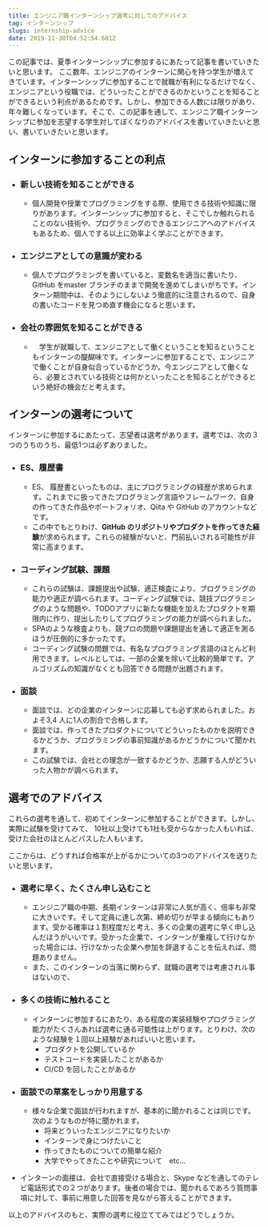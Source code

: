 ```yaml
---
title: エンジニア職インターンシップ選考に対してのアドバイス
tag: インターンシップ
slugs: internship-advice
date: 2019-11-30T04:52:54.681Z
---
```



この記事では、夏季インターンシップに参加するにあたって記事を書いていきたいと思います。
ここ数年、エンジニアのインターンに関心を持つ学生が増えてきています。インターンシップに参加することで就職が有利になるだけでなく、エンジニアという役職では、どういったことができるのかということを知ることができるという利点があるためです。しかし、参加できる人数には限りがあり、年々難しくなっています。そこで、この記事を通して、エンジニア職インターンシップに参加を志望する学生対してぼくなりのアドバイスを書いていきたいと思い、書いていきたいと思います。

## インターンに参加することの利点
- ### 新しい技術を知ることができる
  - 個人開発や授業でプログラミングをする際、使用できる技術や知識に限りがあります。インターンシップに参加すると、そこでしか触れられることのない技術や、プログラミングのできるエンジニアへのアドバイスもあるため、個人でする以上に効率よく学ぶことができます。
- ### エンジニアとしての意識が変わる
  - 個人でプログラミングを書いていると、変数名を適当に書いたり、GitHub をmaster ブランチのままで開発を進めてしまいがちです。インターン期間中は、そのようにしないよう徹底的に注意されるので、自身の書いたコードを見つめ直す機会になると思います。
- ### 会社の雰囲気を知ることができる
  - 　学生が就職して、エンジニアとして働くということを知るということもインターンの醍醐味です。インターンに参加することで、エンジニアで働くことが自身似合っているかどうか。今エンジニアとして働くなら、必要とされている技術とは何かといったことを知ることができるという絶好の機会だと考えます。


## インターンの選考について
インターンに参加するにあたって、志望者は選考があります。選考では、次の３つのうちのうち、最低1つは必ずありました。
- ### ES、履歴書
  - ES、 履歴書といったものは、主にプログラミングの経歴が求められます。これまでに扱ってきたプログラミング言語やフレームワーク、自身の作ってきた作品やポートフォリオ、Qiita や GitHub のアカウントなどです。
  - この中でもとりわけ、**GitHub のリポジトリやプロダクトを作ってきた経験**が求められます。これらの経験がないと、門前払いされる可能性が非常に高まります。
  
- ### コーディング試験、課題
  - これらの試験は、課題提出や試験、適正検査により、プログラミングの能力や適正が調べられます。コーディング試験では、競技プログラミングのような問題や、TODOアプリに新たな機能を加えたプロダクトを期限内に作り、提出したりしてプログラミングの能力が調べられました。
  - SPAのような検査よりも、競プロの問題や課題提出を通して適正を測るほうが圧倒的に多かったです。
  - コーディング試験の問題では、有名なプログラミング言語のほとんど利用できます。レベルとしては、一部の企業を除いて比較的簡単です。アルゴリズムの知識がなくとも回答できる問題が出題されます。
- ### 面談
  - 面談では、どの企業のインターンに応募しても必ず求められました。およそ3,4 人に1人の割合で合格します。
  - 面談では、作ってきたプロダクトについてどういったものかを説明できるかどうか、プログラミングの事前知識があるかどうかについて聞かれます。
  - この試験では、会社との理念が一致するかどうか、志願する人がどういった人物かが調べられます。
## 選考でのアドバイス
これらの選考を通して、初めてインターンに参加することができます。しかし、実際に試験を受けてみて、
10社以上受けても1社も受からなかった人もいれば、受けた会社のほとんどパスした人もいます。

ここからは、どうすれば合格率が上がるかについての3つのアドバイスを送りたいと思います。

- ### 選考に早く、たくさん申し込むこと
  - エンジニア職の中期、長期インターンは非常に人気が高く、倍率も非常に大きいです。そして定員に達し次第、締め切りが早まる傾向にもあります。受かる確率は１割程度だと考え、多くの企業の選考に早く申し込んだほうがいいです。受かった企業で、インターンが重複して行けなかった場合には、行けなかった企業へ参加を辞退することを伝えれば、問題ありません。
  - また、このインターンの当落に関わらず、就職の選考では考慮されル事はないので、
- ### 多くの技術に触れること
  - インターンに参加するにあたり、ある程度の実装経験やプログラミング能力がたくさんあれば選考に通る可能性は上がります。とりわけ、次のような経験を１回以上経験があればいいと思います。
    - プロダクトを公開しているか
    - テストコードを実装したことがあるか
    - CI/CD を回したことがあるか

- ### 面談での草案をしっかり用意する
  - 様々な企業で面談が行われますが、基本的に聞かれることは同じです。次のようなものが特に聞かれます。
    - 将来どういったエンジニアになりたいか
    - インターンで身につけたいこと
    - 作ってきたものについての簡単な紹介
    - 大学でやってきたことや研究について　etc...
- インターンの面接は、会社で直接受ける場合と、Skype などを通してのテレビ電話形式での２つがあります。後者の場合では、聞かれるであろう質問事項に対して、事前に用意した回答を見ながら答えることができます。

以上のアドバイスのもと、実際の選考に役立ててみてはどうでしょうか。
